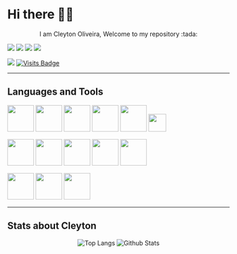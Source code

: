 # Hi there :raising_hand_man:

<p align="center">
  I am Cleyton Oliveira, Welcome to my repository :tada:
</p>

[<img src="https://img.shields.io/badge/linkedin-%230077B5.svg?&style=for-the-badge&logo=linkedin&logoColor=white" />](https://www.linkedin.com/in/cleytonoliveirapro/)
[<img src="https://img.shields.io/badge/gmail-D14836?&style=for-the-badge&logo=gmail&logoColor=white" />](mailto:cleytonoliveirapro@gmail.com)
[<img src = "https://img.shields.io/badge/instagram-%23E4405F.svg?&style=for-the-badge&logo=instagram&logoColor=white">](https://www.instagram.com/cleytonoliveirapro/)
[<img src = "https://img.shields.io/badge/facebook-%231877F2.svg?&style=for-the-badge&logo=facebook&logoColor=white">](https://www.facebook.com/cleytonoliveirapro)
<!-- [<img src="https://img.shields.io/badge/youtube-%23FF0000.svg?&style=for-the-badge&logo=youtube&logoColor=white">](https://www.youtube.com/cleytonoliveirapro) -->
[<img src ="https://img.shields.io/badge/Website-pk-%23.svg?&style=for-the-badge&logo=&logoColor=white%22">](https://cleytonoliveira.github.io/)
[![Visits Badge](https://badges.pufler.dev/visits/cleytonoliveira/cleytonoliveira?style=for-the-badge&logo=github)](https://github.com/cleytonoliveira)

---

## Languages and Tools

<code><img height="60" src="https://www.vectorlogo.zone/logos/w3_html5/w3_html5-ar21.svg"></code>
<code><img height="60" src="https://cdn.svgporn.com/logos/css-3.svg"></code>
<code><img height="60" src="https://www.vectorlogo.zone/logos/sass-lang/sass-lang-ar21.svg"></code>
<code><img height="60" src="https://www.vectorlogo.zone/logos/javascript/javascript-ar21.svg"></code>
<code><img height="60" src="https://www.vectorlogo.zone/logos/reactjs/reactjs-ar21.svg"></code>
<code><img height="40" src="https://raw.githubusercontent.com/prplx/svg-logos/master/svg/redux.svg"></code>

<code><img height="60" src="https://www.vectorlogo.zone/logos/mysql/mysql-ar21.svg"></code>
<code><img height="60" src="https://www.vectorlogo.zone/logos/mariadb/mariadb-ar21.svg"></code>
<code><img height="60" src="https://www.vectorlogo.zone/logos/mongodb/mongodb-ar21.svg"></code>
<code><img height="60" src="https://www.vectorlogo.zone/logos/nodejs/nodejs-ar21.svg"></code>
<code><img height="60" src="https://www.vectorlogo.zone/logos/python/python-ar21.svg"></code>

<code><img height="60" src="https://www.vectorlogo.zone/logos/archlinux/archlinux-ar21.svg"></code>
<code><img height="60" src="https://www.vectorlogo.zone/logos/git-scm/git-scm-ar21.svg"></code>
<code><img height="60" src="https://www.vectorlogo.zone/logos/jestjsio/jestjsio-ar21.svg"></code>

---

## Stats about Cleyton

<p align="center">
  <img src = "https://github-readme-stats.vercel.app/api/top-langs/?username=cleytonoliveira&hide_langs_below=.25&theme=radical" alt="Top Langs">
  <img src = "https://github-readme-stats.vercel.app/api?username=cleytonoliveira&show_icons=true&hide_border=true&theme=radical&line_height=40" alt="Github Stats">
</p>

<!--
**cleytonoliveira/cleytonoliveira** is a ✨ _special_ ✨ repository because its `README.md` (this file) appears on your GitHub profile.

Here are some ideas to get you started:

- 🔭 I’m currently working on ...
- 🌱 I’m currently learning ...
- 👯 I’m looking to collaborate on ...
- 🤔 I’m looking for help with ...
- 💬 Ask me about ...
- 📫 How to reach me: ...
- 😄 Pronouns: ...
- ⚡ Fun fact: ...
-->

